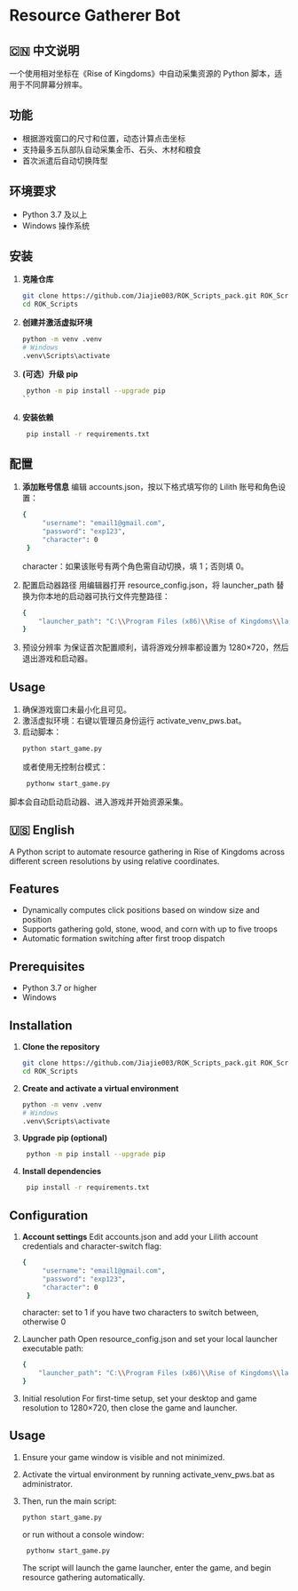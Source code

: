 # Resource Gatherer Bot

## 🇨🇳 中文说明
一个使用相对坐标在《Rise of Kingdoms》中自动采集资源的 Python 脚本，适用于不同屏幕分辨率。

## 功能

- 根据游戏窗口的尺寸和位置，动态计算点击坐标  
- 支持最多五队部队自动采集金币、石头、木材和粮食  
- 首次派遣后自动切换阵型  

## 环境要求

- Python 3.7 及以上  
- Windows 操作系统  

## 安装

1. **克隆仓库**  
   ```bash
   git clone https://github.com/Jiajie003/ROK_Scripts_pack.git ROK_Scripts
   cd ROK_Scripts
   ```

2. **创建并激活虚拟环境**
   ```bash
   python -m venv .venv
   # Windows
   .venv\Scripts\activate
   ```

3. **(可选）升级 pip**
   ```bash
    python -m pip install --upgrade pip
   ``

4. **安装依赖**
   ```bash
    pip install -r requirements.txt
   ```
## 配置
1. **添加账号信息**
   编辑 accounts.json，按以下格式填写你的 Lilith 账号和角色设置：
   ```bash
   {
        "username": "email1@gmail.com",
        "password": "exp123",
        "character": 0 
    }
   ```
   character：如果该账号有两个角色需自动切换，填 1；否则填 0。

2. 配置启动器路径
   用编辑器打开 resource_config.json，将 launcher_path 替换为你本地的启动器可执行文件完整路径：
    ```bash
   {
        "launcher_path": "C:\\Program Files (x86)\\Rise of Kingdoms\\launcher.exe",
    }
   ```

3. 预设分辨率
   为保证首次配置顺利，请将游戏分辨率都设置为 1280×720，然后退出游戏和启动器。

## Usage
1. 确保游戏窗口未最小化且可见。
2. 激活虚拟环境：右键以管理员身份运行 activate_venv_pws.bat。
3. 启动脚本：
    ```bash
    python start_game.py
   ```
    或者使用无控制台模式：
   ```bash
    pythonw start_game.py
   ```
脚本会自动启动启动器、进入游戏并开始资源采集。

## 🇺🇸 English
A Python script to automate resource gathering in Rise of Kingdoms across different screen resolutions by using relative coordinates.

## Features

- Dynamically computes click positions based on window size and position
- Supports gathering gold, stone, wood, and corn with up to five troops
- Automatic formation switching after first troop dispatch

## Prerequisites

- Python 3.7 or higher
- Windows

## Installation

1. **Clone the repository**  
   ```bash
   git clone https://github.com/Jiajie003/ROK_Scripts_pack.git ROK_Scripts
   cd ROK_Scripts
   ```

2. **Create and activate a virtual environment**
      ```bash
    python -m venv .venv
    # Windows
    .venv\Scripts\activate
   ```

3. **Upgrade pip (optional)**
   ```bash
    python -m pip install --upgrade pip
   ```

4. **Install dependencies**
   ```bash
    pip install -r requirements.txt
   ```

## Configuration
1. **Account settings**
   Edit accounts.json and add your Lilith account credentials and character-switch flag:
   ```bash
   {
        "username": "email1@gmail.com",
        "password": "exp123",
        "character": 0 
    }
   ```
   character: set to 1 if you have two characters to switch between, otherwise 0

2. Launcher path
   Open resource_config.json and set your local launcher executable path:
    ```bash
   {
        "launcher_path": "C:\\Program Files (x86)\\Rise of Kingdoms\\launcher.exe",
    }
   ```

3. Initial resolution
   For first-time setup, set your desktop and game resolution to 1280×720, then close the game and launcher.

## Usage
1. Ensure your game window is visible and not minimized.
2. Activate the virtual environment by running activate_venv_pws.bat as administrator.
3. Then, run the main script:
    ```bash
    python start_game.py
   ```
    or run without a console window:
   ```bash
    pythonw start_game.py
   ```
   
   The script will launch the game launcher, enter the game, and begin resource gathering automatically.

